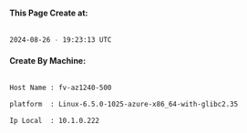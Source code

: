 
   
#### This Page Create at:

```bash

2024-08-26 - 19:23:13 UTC

```

#### Create By Machine:

```bash

Host Name : fv-az1240-500

platform  : Linux-6.5.0-1025-azure-x86_64-with-glibc2.35

Ip Local  : 10.1.0.222

```

